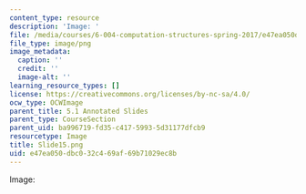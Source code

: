 ```yaml
---
content_type: resource
description: 'Image: '
file: /media/courses/6-004-computation-structures-spring-2017/e47ea050dbc032c469af69b71029ec8b_Slide15.png
file_type: image/png
image_metadata:
  caption: ''
  credit: ''
  image-alt: ''
learning_resource_types: []
license: https://creativecommons.org/licenses/by-nc-sa/4.0/
ocw_type: OCWImage
parent_title: 5.1 Annotated Slides
parent_type: CourseSection
parent_uid: ba996719-fd35-c417-5993-5d31177dfcb9
resourcetype: Image
title: Slide15.png
uid: e47ea050-dbc0-32c4-69af-69b71029ec8b
---
```

Image: 
